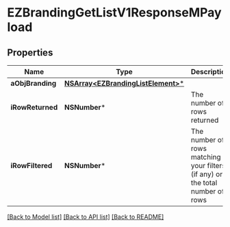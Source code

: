 # EZBrandingGetListV1ResponseMPayload

## Properties
Name | Type | Description | Notes
------------ | ------------- | ------------- | -------------
**aObjBranding** | [**NSArray&lt;EZBrandingListElement&gt;***](EZBrandingListElement.md) |  | 
**iRowReturned** | **NSNumber*** | The number of rows returned | 
**iRowFiltered** | **NSNumber*** | The number of rows matching your filters (if any) or the total number of rows | 

[[Back to Model list]](../README.md#documentation-for-models) [[Back to API list]](../README.md#documentation-for-api-endpoints) [[Back to README]](../README.md)


